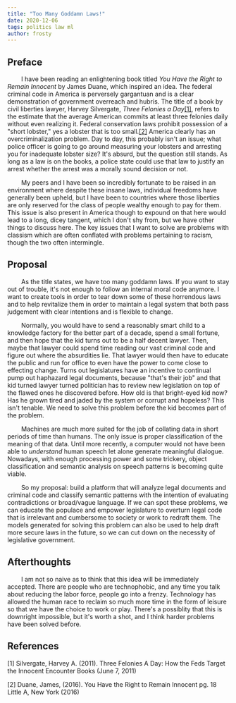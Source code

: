 ```yaml
---
title: "Too Many Goddamn Laws!"
date: 2020-12-06
tags: politics law ml
author: frosty
---
```

## Preface
&nbsp;&nbsp;&nbsp;&nbsp;&nbsp;&nbsp;&nbsp;&nbsp;I have been reading an enlightening book titled *You Have the Right to Remain Innocent* by James Duane, which inspired an idea. The federal criminal code in America is perversely gargantuan and is a clear demonstration of government overreach and hubris. The title of a book by civil liberties lawyer, Harvey Silvergate, *Three Felonies a Day*[[1]](#1), refers to the estimate that the average American commits at least three felonies daily without even realizing it. Federal conservation laws prohibit possession of a "short lobster," yes a lobster that is too small.[[2]](#2) America clearly has an overcriminalization problem. Day to day, this probably isn't an issue; what police officer is going to go around measuring your lobsters and arresting you for inadequate lobster size? It's absurd, but the question still stands. As long as a law is on the books, a police state could use that law to justify an arrest whether the arrest was a morally sound decision or not.

&nbsp;&nbsp;&nbsp;&nbsp;&nbsp;&nbsp;&nbsp;&nbsp;My peers and I have been so incredibly fortunate to be raised in an environment where despite these insane laws, individual freedoms have generally been upheld, but I have been to countries where those liberties are only reserved for the class of people wealthy enough to pay for them. This issue is also present in America though to expound on that here would lead to a long, dicey tangent, which I don't shy from, but we have other things to discuss here. The key issues that I want to solve are problems with classism which are often conflated with problems pertaining to racism, though the two often intermingle.

## Proposal
&nbsp;&nbsp;&nbsp;&nbsp;&nbsp;&nbsp;&nbsp;&nbsp;As the title states, we have too many goddamn laws. If you want to stay out of trouble, it's not enough to follow an internal moral code anymore. I want to create tools in order to tear down some of these horrendous laws and to help revitalize them in order to maintain a legal system that both pass judgement with clear intentions and is flexible to change.

&nbsp;&nbsp;&nbsp;&nbsp;&nbsp;&nbsp;&nbsp;&nbsp;Normally, you would have to send a reasonably smart child to a knowledge factory for the better part of a decade, spend a small fortune, and then hope that the kid turns out to be a half decent lawyer. Then, maybe that lawyer could spend time reading our vast criminal code and figure out where the absurdities lie. That lawyer would then have to educate the public and run for office to even have the power to come close to effecting change. Turns out legislatures have an incentive to continual pump out haphazard legal documents, because "that's their job" and that kid turned lawyer turned politician has to review new legislation on top of the flawed ones he discovered before. How old is that bright-eyed kid now? Has he grown tired and jaded by the system or corrupt and hopeless? This isn't tenable. We need to solve this problem before the kid becomes part of the problem.

&nbsp;&nbsp;&nbsp;&nbsp;&nbsp;&nbsp;&nbsp;&nbsp;Machines are much more suited for the job of collating data in short periods of time than humans. The only issue is proper classification of the meaning of that data. Until more recently, a computer would not have been able to *understand* human speech let alone generate meaningful dialogue. Nowadays, with enough processing power and some trickery, object classification and semantic analysis on speech patterns is becoming quite viable.

&nbsp;&nbsp;&nbsp;&nbsp;&nbsp;&nbsp;&nbsp;&nbsp;So my proposal: build a platform that will analyze legal documents and criminal code and classify semantic patterns with the intention of evaluating contradictions or broad/vague language. If we can spot these problems, we can educate the populace and empower legislature to overturn legal code that is irrelevant and cumbersome to society or work to redraft them. The models generated for solving this problem can also be used to help draft more secure laws in the future, so we can cut down on the necessity of legislative government.

## Afterthoughts
&nbsp;&nbsp;&nbsp;&nbsp;&nbsp;&nbsp;&nbsp;&nbsp;I am not so naive as to think that this idea will be immediately accepted. There are people who are technophobic, and any time you talk about reducing the labor force, people go into a frenzy. Technology has allowed the human race to reclaim so much more time in the form of leisure so that we have the choice to work or play. There's a possiblity that this is downright impossible, but it's worth a shot, and I think harder problems have been solved before.

## References
<a id="1">[1]</a>
Silvergate, Harvey A. (2011).
Three Felonies A Day: How the Feds Target the Innocent
Encounter Books (June 7, 2011)

<a id="2">[2]</a>
Duane, James, (2016).
You Have the Right to Remain Innocent pg. 18
Little A, New York (2016)
